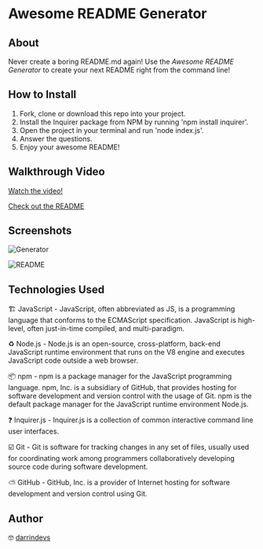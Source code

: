 # Awesome README Generator

## About

Never create a boring README.md again! Use the *Awesome README Generator* to create your next README right from the command line! 

## How to Install

1. Fork, clone or download this repo into your project. 
2. Install the Inquirer package from NPM by running 'npm install inquirer'.
3. Open the project in your terminal and run 'node index.js'.
4. Answer the questions. 
5. Enjoy your awesome README!


## Walkthrough Video

[Watch the video!](https://vimeo.com/537546898)

[Check out the README](https://zno.s3-us-west-1.amazonaws.com/README.md)


## Screenshots

![Generator](https://zno.s3-us-west-1.amazonaws.com/generator.png)

![README](https://zno.s3-us-west-1.amazonaws.com/README+sceenshot.png)


## Technologies Used

🏗 JavaScript - JavaScript, often abbreviated as JS, is a programming language that conforms to the ECMAScript specification. JavaScript is high-level, often just-in-time compiled, and multi-paradigm.

♻️ Node.js - Node.js is an open-source, cross-platform, back-end JavaScript runtime environment that runs on the V8 engine and executes JavaScript code outside a web browser.

📦 npm - npm is a package manager for the JavaScript programming language. npm, Inc. is a subsidiary of GitHub, that provides hosting for software development and version control with the usage of Git. npm is the default package manager for the JavaScript runtime environment Node.js.

❓ Inquirer.js - Inquirer.js is a collection of common interactive command line user interfaces.

☑️ Git - Git is software for tracking changes in any set of files, usually used for coordinating work among programmers collaboratively developing source code during software development.

⛅️ GitHub - GitHub, Inc. is a provider of Internet hosting for software development and version control using Git.


## Author

🤓 [darrindevs](https://github.com/darrindevs)




